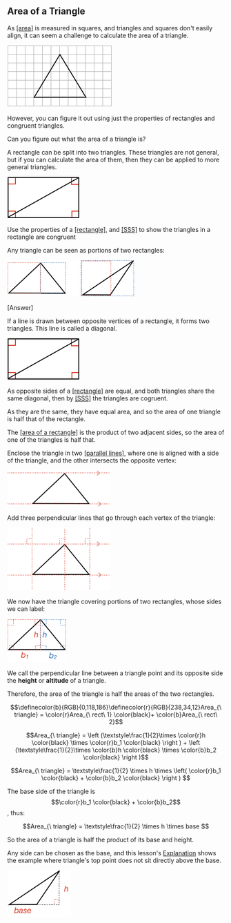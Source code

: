 ## Area of a Triangle

As [[area]]((qr,'Math/Geometry_1/Area/base/Area',#00756F)) is measured in squares, and triangles and squares don't easily align, it can seem a challenge to calculate the area of a triangle.

![](problemstatement.png)

However, you can figure it out using just the properties of rectangles and congruent triangles.

Can you figure out what the area of a triangle is?

<hintLow> 
A rectangle can be split into two triangles. These triangles are not general, but if you can calculate the area of them, then they can be applied to more general triangles.

![](recttwotriangles.png)

</hintLow>

<hint>Use the properties of a [[rectangle]]((qr,'Math/Geometry_1/RectanglesAndSquares/base/Rectangle',#00756F)), and [[SSS]]((qr,'Math/Geometry_1/CongruentTriangles/base/Sss',#00756F)) to show the triangles in a rectangle are congruent</hint>

<hintLow>
Any triangle can be seen as portions of two rectangles:

![](trianglessplitintorectangles.png)
</hintLow>

<hintLow>[Answer]

If a line is drawn between opposite vertices of a rectangle, it forms two triangles. This line is called a diagonal.

![](recttwotriangles.png)

As opposite sides of a [[rectangle]]((qr,'Math/Geometry_1/RectanglesAndSquares/base/Rectangle',#00756F)) are equal, and both triangles share the same diagonal, then by [[SSS]]((qr,'Math/Geometry_1/CongruentTriangles/base/Sss',#00756F)) the triangles are cogruent.

As they are the same, they have equal area, and so the area of one triangle is half that of the rectangle.

The [[area of a rectangle]]((qr,'Math/Geometry_1/Area/base/Rectangle',#00756F)) is the product of two adjacent sides, so the area of one of the triangles is half that.

Enclose the triangle in two [[parallel lines]]((qr,'Math/Geometry_1/ParallelLines/base/Main',#00756F)), where one is aligned with a side of the triangle, and the other intersects the opposite vertex:

![](parallelh.png)

Add three perpendicular lines that go through each vertex of the triangle:

![](parallelv.png)

We now have the triangle covering portions of two rectangles, whose sides we can label:

![](dimensioned.png)

We call the perpendicular line between a triangle point and its opposite side the **height** or **altitude** of a triangle.

Therefore, the area of the triangle is half the areas of the two rectangles.

$$\definecolor{b}{RGB}{0,118,186}\definecolor{r}{RGB}{238,34,12}Area_{\ triangle} = \color{r}Area_{\ rect\ 1} \color{black}+ \color{b}Area_{\ rect\ 2}$$

$$Area_{\ triangle} = \left (\textstyle\frac{1}{2}\times \color{r}h \color{black} \times \color{r}b_1 \color{black} \right ) + \left (\textstyle\frac{1}{2}\times \color{b}h \color{black} \times \color{b}b_2 \color{black} \right )$$

$$Area_{\ triangle} = \textstyle\frac{1}{2} \times h \times \left( \color{r}b_1 \color{black} + \color{b}b_2 \color{black} \right ) $$

The base side of the triangle is $$\color{r}b_1 \color{black} + \color{b}b_2$$, thus:

$$Area_{\ triangle} = \textstyle\frac{1}{2} \times h \times base $$

So the area of a triangle is half the product of its base and height.

Any side can be chosen as the base, and this lesson's [Explanation](/Lessons/Math/Geometry_1/AreaTriangle/explanation/base?page=37) shows the example where triangle's top point does not sit directly above the base.

![](example.png)

</hintLow>